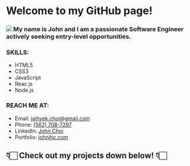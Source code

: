 # Welcome to my GitHub page!

<div>
 <div>
  <img align="left" src="https://user-images.githubusercontent.com/57784907/87011584-f7758100-c17c-11ea-953d-34b5a700c365.png">
 </div>
 <div>
  <h3>My name is John and I am a passionate Software Engineer actively seeking entry-level opportunities.</h3>
  <h3>SKILLS:</h3>
  <ul>
   <li>HTML5</li>
   <li>CSS3</li>
   <li>JavaScript</li>
   <li>Reac.js</li>
   <li>Node.js</li>
  </ul>
  <h3>REACH ME AT:</h3>
  <ul>
   <li>Email: <a href="mailto:jaihyek.choi@gmail.com">jaihyek.choi@gmail.com</a></li>
   <li>Phone: <a href="tel:1-562-708-7297">(562) 708-7297</a></li>
   <li>LinkedIn: <a href="https://www.linkedin.com/feed/">John Choi</a></li>
   <li>Portfolio: <a href="https://johnjhc.com">johnjhc.com</a></li>
  </ul>
 </div>
</div>

<div>
 <h2>
  👇🏻  Check out my projects down below! 👇🏻
 </h2>
</div>
<!--
**john-jaihyek-choi/john-jaihyek-choi** is a ✨ _special_ ✨ repository because its `README.md` (this file) appears on your GitHub profile.

Here are some ideas to get you started:

- 🔭 I’m currently working on ...
- 🌱 I’m currently learning ...
- 👯 I’m looking to collaborate on ...
- 🤔 I’m looking for help with ...
- 💬 Ask me about ...
- 📫 How to reach me: ...
- 😄 Pronouns: ...
- ⚡ Fun fact: ...
-->
